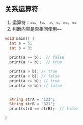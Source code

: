 ## 关系运算符

1. 运算符：`==`、`!=`、 `>`、`<`、`>=`、`<=`
2. 判断内容是否相同使用`==`

```dart
void main() {
  int a = 5;
  int b = 3;
  
  print(a == b);  // false
  print(a != b);  // true

  print(a > b); // true
  print(a < b); // false
  print(a >= b); // true
  print(a <= b); // false


  String strA = "123";
  String strB = "321";
  print(strA == strB);  // false

}
```